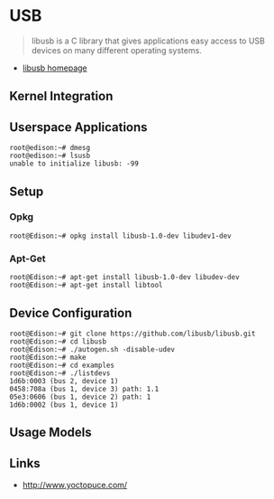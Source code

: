 USB
==

> libusb is a C library that gives applications easy access to USB devices on many different operating systems.

- [libusb homepage](http://www.libusb.org/)

## Kernel Integration


## Userspace Applications

    root@edison:~# dmesg
    root@edison:~# lsusb
    unable to initialize libusb: -99

## Setup
### Opkg

    root@Edison:~# opkg install libusb-1.0-dev libudev1-dev

### Apt-Get

    root@Edison:~# apt-get install libusb-1.0-dev libudev-dev
    root@Edison:~# apt-get install libtool
    
## Device Configuration

    root@Edison:~# git clone https://github.com/libusb/libusb.git
    root@Edison:~# cd libusb
    root@Edison:~# ./autogen.sh -disable-udev
    root@Edison:~# make
    root@Edison:~# cd examples
    root@Edison:~# ./listdevs
    1d6b:0003 (bus 2, device 1)
    0458:708a (bus 1, device 3) path: 1.1
    05e3:0606 (bus 1, device 2) path: 1
    1d6b:0002 (bus 1, device 1)

## Usage Models


## Links

- http://www.yoctopuce.com/
